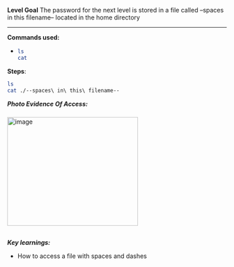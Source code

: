 **Level Goal**
The password for the next level is stored in a file called –spaces in this filename– located in the home directory

---

**Commands used:** 
- ```bash
  ls
  cat
  
  
**Steps**:
```bash
ls
cat ./--spaces\ in\ this\ filename-- 
```
***Photo Evidence Of Access:***
###
<img width="300" height="250" alt="image" src="https://github.com/user-attachments/assets/a6c0a648-c6e3-4fe3-999c-d7ca35ace02e" />

##
###
***Key learnings:***
- How to access a file with spaces and dashes 
